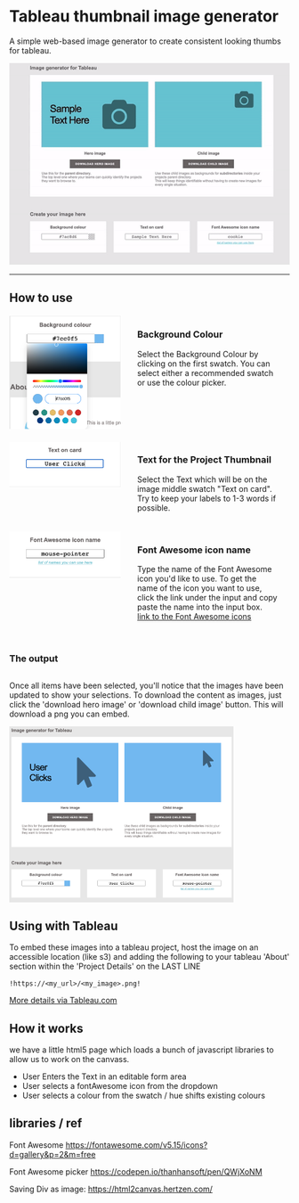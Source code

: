 # Tableau thumbnail image generator

A simple web-based image generator to create consistent looking thumbs for tableau.

<img src="img/demo.gif">

-------------

<div style="max-width: 800px;">
<h2>How to use</h2>

<div style="display: flex; margin: 20px 0; "> 
<div><img src="docs/images/tableau_image_generator_bgcolour.png"
     alt="Image generator Background colour"
     style="flex:1; margin-right: 10px;"
     width="200px"
      /></div>
<div style="margin: 0 20px; flex: 3;">
<h3>Background Colour</h3>
<p>
Select the Background Colour by clicking on the first swatch. You can select either a recommended swatch or use the colour picker.
</p>
</div>
</div>

<div style="display: flex; margin: 20px 0; "> 
<div><img src="docs/images/tableau_image_generator_text.png"
     alt="Image generator Text"
     style="flex:1; margin-right: 10px;"
     width="200px"
      /></div>
<div style="margin: 0 20px; flex: 3;">
<h3>Text for the Project Thumbnail</h3>
<p>
Select the Text which will be on the image middle swatch "Text on card". Try to keep your labels to 1-3 words if possible.
</p>
</div>

</div>

<div style="display: flex; margin: 20px 0; "> 
<div><img src="docs/images/tableau_image_generator_icon.png"
     alt="Image generator icon to use"
     style="flex:1; margin-right: 10px;"
     width="200px"
      /></div>
<div style="margin: 0 20px; flex: 3;">
<h3>Font Awesome icon name</h3>
<p>
Type the name of the Font Awesome icon you'd like to use. To get the name of the icon you want to use, click the link under the input and copy paste the name into the input box. <br/>
<a href="https://fontawesome.com/v5.15/icons?d=gallery&p=2&q=arr&m=free">link to the Font Awesome icons</a>
</p>
</div>
</div>

<div style="display: flex; flex-direction: column; margin: 20px 0; justify-content: center;"> 
<h3>The output</h3>
<p>
Once all items have been selected, you'll notice that the images have been updated to show your selections. 
To download the content as images, just click the 'download hero image' or 'download child image' button. This will download a png you can embed.
</p>
<img src="docs/images/tableau_image_generator_output.png"
     alt="Image generator output" style="width:80%;">
</div>

<!-- end of 800px container -->
</div>


## Using with Tableau

To embed these images into a tableau project, host the image on an accessible location (like s3) and adding the following to your tableau 'About' section within the 'Project Details' on the LAST LINE

```
!https://<my_url>/<my_image>.png!
```
<a href = "https://help.tableau.com/current/server/en-us/custom_projectimage.htm">More details via Tableau.com</a>


## How it works

we have a little html5 page which loads a bunch of javascript libraries to allow us to work on the canvass. 
- User Enters the Text in an editable form area
- User selects a fontAwesome icon from the dropdown 
- User selects a colour from the swatch / hue shifts existing colours


## libraries / ref

Font Awesome
https://fontawesome.com/v5.15/icons?d=gallery&p=2&m=free

Font Awesome picker
https://codepen.io/thanhansoft/pen/QWjXoNM

Saving Div as image:
https://html2canvas.hertzen.com/